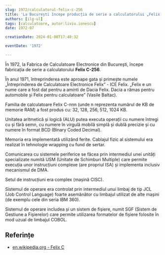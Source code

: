 ```yaml
---
slug: 1972/calculatorul-felix-c-256
title: 'La București începe producția de serie a calculatorului „Felix C-256”'
authors: [ilg-ul]
tags: [calculatoare, autor:liviu.ionescu]
date: 1972-07

creationDate: 2024-01-08T17:40:32

eventDate: '1972'

---
```


În 1972, la
Fabrica de Calculatoare Electronice din București,
începe fabricația de serie a calculatorului **Felix C-256**.

<!-- truncate -->

În anul 1971, întreprinderea este aproape gata și primește numele
„Întreprinderea de Calculatoare Electronice Felix” - ICE Felix. „Felix e un nume
care a fost dat pentru a aminti de Dacia Felix. Dacia a rămas pentru automobile
și Felix pentru calculatoare” (Vasile Baltac).

Familia de calculatoare Felix C-nnn (unde n reprezenta numărul de
KB de memorie RAM) a fost produs cu: 32, 128, 256, 512, 1024 KB.

Unitatea aritmetică și logică (ALU) putea executa operații cu
numere întregi cu și fără semn, cu numere în virgulă mobilă simplă
și dublă precizie și cu numere în format BCD (Binary Coded Decimal).

Memoria era implementată utilizând ferite. Cablajul fizic al sistemului era
realizat în tehnologie wrapping cu fund de sertar.

Comunicarea cu sistemele periferice se făcea prin intermediul unei
unități specializate numită USM (Unitate de Schimburi Multiple)
care permite execuția unor instrucțiuni complexe (are propriul ISA)
și implementa inclusiv mecanismul de DMA.

Setul de instrucțiuni era complex (mașină CISC).

Sistemul de operare era controlat prin intermediul unui limbaj de tip JCL
(Job Control Language) foarte asemănător cu limbajul utilizat de alte
mașini (de exemplu cele din seria IBM 360).

Sistemul de operare includea și un sistem de fișiere, numit SGF
(Sistem de Gestiune a Fișierelor) care permite utilizarea formatelor
de fișiere folosite în mod uzual de limbajul COBOL.

## Referințe

- [en.wikipedia.org - Felix C](https://ro.wikipedia.org/wiki/Felix_C)
